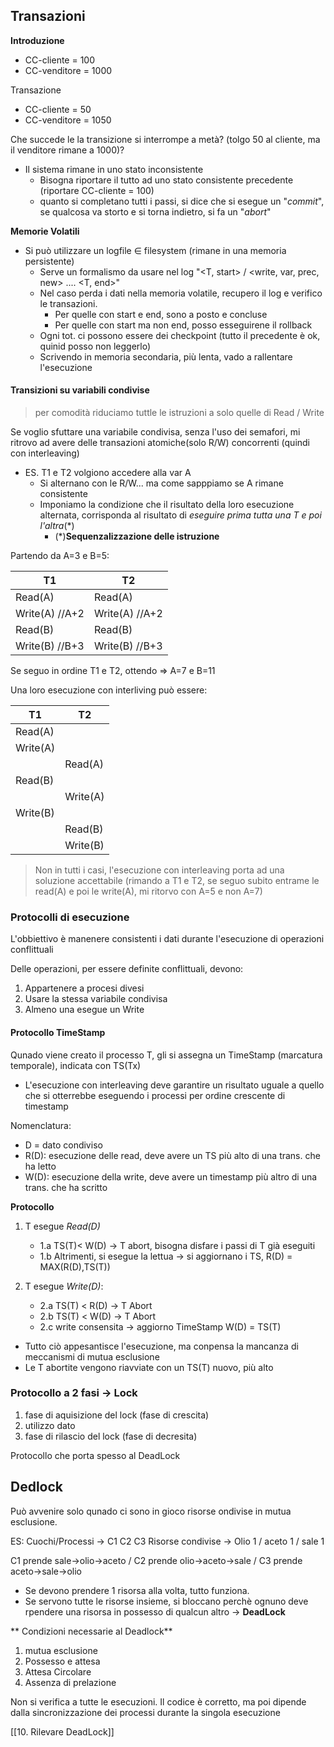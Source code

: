 ## Transazioni
**Introduzione**
- CC-cliente = 100
- CC-venditore = 1000

Transazione
- CC-cliente = 50
- CC-venditore = 1050

Che succede le la transizione si interrompe a metà? (tolgo 50 al cliente, ma il venditore rimane a 1000)?
- Il sistema rimane in uno stato inconsistente
	- Bisogna riportare il tutto ad uno stato consistente precedente (riportare CC-cliente = 100)
	- quanto si completano tutti i passi, si dice che si esegue un "*commit*", se qualcosa va storto e si torna indietro, si fa un "*abort*"

**Memorie Volatili**
- Si può utilizzare un logfile $\in$ filesystem (rimane in una memoria persistente)
	- Serve un formalismo da usare nel log "<T, start> / <write, var, prec, new> .... <T, end>"
	- Nel caso perda i dati nella memoria volatile, recupero il log e verifico le transazioni.
		- Per quelle con start e end, sono a posto e concluse
		-   Per quelle con start ma non end, posso esseguirene il rollback 
	- Ogni tot. ci possono essere dei checkpoint (tutto il precedente è ok, quinid posso non leggerlo)
	- Scrivendo in memoria secondaria, più lenta, vado a rallentare l'esecuzione   

#### Transizioni su variabili condivise
> per comodità riduciamo tuttle le istruzioni a solo quelle di Read / Write

Se voglio sfuttare una variabile condivisa, senza l'uso dei semafori, mi ritrovo ad avere delle transazioni atomiche(solo R/W) concorrenti (quindi con interleaving)

- ES. T1 e T2 volgiono accedere alla var A
	- Si alternano con le R/W... ma come sapppiamo se A rimane consistente
	- Imponiamo la condizione che il risultato della loro esecuzione alternata, corrisponda  al risultato di *eseguire prima tutta una T e poi l'altra*(\*)
		- (*)**Sequenzalizzazione delle istruzione** 

Partendo da A=3 e B=5:

| T1       | T2       |
| -------- | -------- |
| Read(A)  | Read(A)  |
| Write(A) //A+2 | Write(A) //A+2 |
| Read(B)  | Read(B)  |
| Write(B) //B+3 |Write(B) //B+3  |

Se seguo in ordine T1 e T2, ottendo => A=7 e B=11

Una loro esecuzione con interliving può essere:

| T1       | T2       |
| -------- | -------- |
| Read(A)  |          |
| Write(A) |          |
|          | Read(A)  |
| Read(B)  |          |
|          | Write(A) |
| Write(B) |          |
|          | Read(B)  |
|          | Write(B) |

> Non in tutti i casi, l'esecuzione con interleaving porta ad una soluzione accettabile (rimando a T1 e T2, se seguo subito entrame le read(A) e poi le write(A), mi ritorvo con A=5 e non A=7)

### Protocolli di esecuzione

L'obbiettivo è manenere consistenti i dati durante l'esecuzione di operazioni conflittuali

Delle operazioni, per essere definite conflittuali, devono:
1. Appartenere a procesi divesi
2. Usare la stessa variabile condivisa
3. Almeno una esegue un Write

#### Protocollo TimeStamp
Qunado viene creato il processo T, gli si assegna un TimeStamp (marcatura temporale), indicata con TS(Tx)
- L'esecuzione con interleaving deve garantire un risultato uguale a quello che si otterrebbe eseguendo i processi per ordine crescente di timestamp

Nomenclatura:
- D = dato condiviso
- R(D): esecuzione delle read, deve avere un TS più alto di una trans. che ha letto
- W(D): esecuzione della write, deve avere un timestamp più altro di una trans. che ha scritto

**Protocollo**
1. T esegue *Read(D)*
	- 1.a TS(T)< W(D) -> T abort, bisogna disfare i passi di T già eseguiti
	- 1.b Altrimenti, si esegue la lettua -> si aggiornano i TS, R(D) = MAX(R(D),TS(T))

1. T esegue *Write(D)*:
    - 2.a TS(T) < R(D) -> T Abort
	- 2.b TS(T) < W(D) -> T Abort
	- 2.c write consensita  -> aggiorno TimeStamp W(D) = TS(T)

- Tutto ciò appesantisce l'esecuzione, ma conpensa la mancanza di meccanismi di mutua esclusione
- Le T abortite vengono riavviate con un TS(T) nuovo, più alto

### Protocollo a 2 fasi -> Lock
1. fase di aquisizione del lock (fase di crescita)
2. utilizzo dato
3. fase di rilascio del lock (fase di decresita)

Protocollo che porta spesso al DeadLock

## Dedlock
Può avvenire solo qunado ci sono in gioco risorse ondivise in mutua esclusione.

ES:
Cuochi/Processi -> C1 C2 C3
Risorse condivise -> Olio 1 / aceto 1 / sale 1

C1 prende sale->olio->aceto / C2 prende olio->aceto->sale / C3 prende aceto->sale->olio
- Se devono prendere 1 risorsa alla volta, tutto funziona.
- Se servono tutte le risorse insieme, si bloccano perchè ognuno deve rpendere una risorsa in possesso di qualcun altro -> **DeadLock**

** Condizioni necessarie al Deadlock**
1. mutua esclusione
2. Possesso e attesa
1. Attesa Circolare
2. Assenza di prelazione

Non si verifica a tutte le esecuzioni. Il codice è corretto, ma poi dipende dalla sincronizzazione dei processi durante la singola esecuzione

[[10. Rilevare DeadLock]]